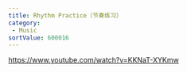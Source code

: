 ```yaml
---
title: Rhythm Practice（节奏练习）
category:
 - Music
sortValue: 600016
---
```


https://www.youtube.com/watch?v=KKNaT-XYKmw


